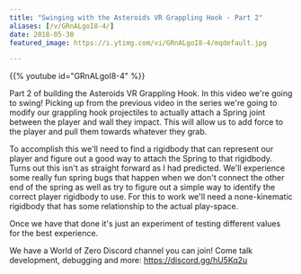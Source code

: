 ```yaml
---
title: "Swinging with the Asteroids VR Grappling Hook - Part 2"
aliases: [/v/GRnALgoI8-4/]
date: 2018-05-30
featured_image: https://i.ytimg.com/vi/GRnALgoI8-4/mqdefault.jpg

---
```


{{% youtube id="GRnALgoI8-4" %}}

Part 2 of building the Asteroids VR Grappling Hook. In this video we're going to swing! Picking up from the previous video in the series we're going to modify our grappling hook projectiles to actually attach a Spring joint between the player and wall they impact. This will allow us to add force to the player and pull them towards whatever they grab.

To accomplish this we'll need to find a rigidbody that can represent our player and figure out a good way to attach the Spring to that rigidbody. Turns out this isn't as straight forward as I had predicted. We'll experience some really fun spring bugs that happen when we don't connect the other end of the spring as well as try to figure out a simple way to identify the correct player rigidbody to use. For this to work we'll need a none-kinematic rigidbody that has some relationship to the actual play-space.

Once we have that done it's just an experiment of testing different values for the best experience.

We have a World of Zero Discord channel you can join! Come talk development, debugging and more: https://discord.gg/hU5Kq2u